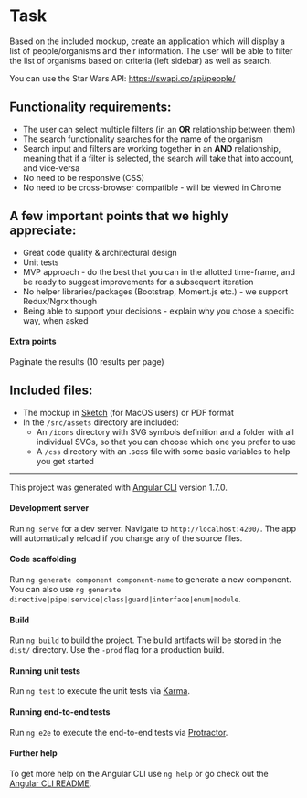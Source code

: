 # Task

Based on the included mockup, create an application which will display a list of people/organisms and their information.
The user will be able to filter the list of organisms based on criteria (left sidebar) as well as search.

You can use the Star Wars API: https://swapi.co/api/people/

## Functionality requirements:

- The user can select multiple filters (in an **OR** relationship between them)
- The search functionality searches for the name of the organism
- Search input and filters are working together in an **AND** relationship, meaning that if a filter is selected, the search will take that into account, and vice-versa
- No need to be responsive (CSS)
- No need to be cross-browser compatible - will be viewed in Chrome

## A few important points that we highly appreciate:

- Great code quality & architectural design
- Unit tests
- MVP approach - do the best that you can in the allotted time-frame, and be ready to suggest improvements for a subsequent iteration
- No helper libraries/packages (Bootstrap, Moment.js etc.) - we support Redux/Ngrx though
- Being able to support your decisions - explain why you chose a specific way, when asked

#### Extra points

Paginate the results (10 results per page)

## Included files:

- The mockup in [Sketch](https://www.sketchapp.com/) (for MacOS users) or PDF format
- In the `/src/assets` directory are included:
	- An `/icons` directory with SVG symbols definition and a folder with all individual SVGs, so that you can choose which one you prefer to use
	- A `/css` directory with an .scss file with some basic variables to help you get started


<hr> 


This project was generated with [Angular CLI](https://github.com/angular/angular-cli) version 1.7.0.

#### Development server

Run `ng serve` for a dev server. Navigate to `http://localhost:4200/`. The app will automatically reload if you change any of the source files.

#### Code scaffolding

Run `ng generate component component-name` to generate a new component. You can also use `ng generate directive|pipe|service|class|guard|interface|enum|module`.

#### Build

Run `ng build` to build the project. The build artifacts will be stored in the `dist/` directory. Use the `-prod` flag for a production build.

#### Running unit tests

Run `ng test` to execute the unit tests via [Karma](https://karma-runner.github.io).

#### Running end-to-end tests

Run `ng e2e` to execute the end-to-end tests via [Protractor](http://www.protractortest.org/).

#### Further help

To get more help on the Angular CLI use `ng help` or go check out the [Angular CLI README](https://github.com/angular/angular-cli/blob/master/README.md).
